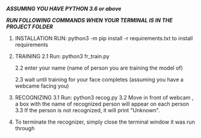 
***ASSUMING YOU HAVE PYTHON 3.6 or above***

***RUN FOLLOWING COMMANDS WHEN YOUR TERMINAL IS IN THE PROJECT FOLDER***

1. INSTALLATION
    RUN: python3 -m pip install -r requirements.txt to install requirements

2. TRAINING
    2.1 Run: python3 fr_train.py

    2.2 enter your name (name of person you are training the model of)
    
    2.3 wait until training for your face completes (assuming you have a webcame facing you) 

3. RECOGNIZING
    3.1 Run: python3 recog.py
    3.2 Move in front of webcam , a box with the name of recognized person will appear on each person
    3.3 If the person is not recognized, it will print "Unknown".
    
4. To terminate the recognizer, simply close the terminal window it was run through
